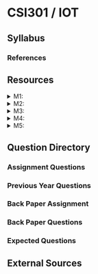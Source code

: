 # CSI301 / IOT

## Syllabus

### References

## Resources

<details>

<summary>M1:</summary>



</details>

<details>

<summary>M2:</summary>



</details>

<details>

<summary>M3:</summary>



</details>

<details>

<summary>M4:</summary>



</details>

<details>

<summary>M5:</summary>



</details>

## Question Directory

### Assignment Questions

### Previous Year Questions

### Back Paper Assignment

### Back Paper Questions

### Expected Questions

## External Sources
